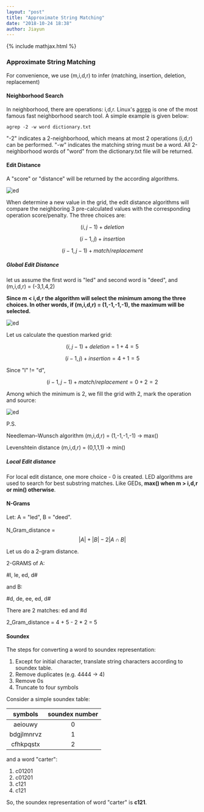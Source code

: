 ```yaml
---
layout: "post"
title: "Approximate String Matching"
date: "2018-10-24 18:38"
author: Jiayun
---
```

{% include mathjax.html %}

### Approximate String Matching
For convenience, we use (m,i,d,r) to infer (matching, insertion, deletion, replacement)

#### Neighborhood Search
In neighborhood, there are operations: i,d,r. Linux's [agrep](https://github.com/Wikinaut/agrep) is one of the most famous fast neighborhood search tool. A simple example is given below:
```
agrep -2 -w word dictionary.txt
```
"-2" indicates a 2-neighborhood, which means at most 2 operations (i,d,r) can be performed. "-w" indicates the matching string must be a word. All 2-neighborhood words of "word" from the dictionary.txt file will be returned.

#### Edit Distance
A "score" or "distance" will be returned by the according algorithms.

![ed](/myblog/assets/ed.png)

When determine a new value in the grid, the edit distance algorithms will compare the neighboring 3 pre-calculated values with the corresponding operation score/penalty.
The three choices are:<br>

$$(i,j-1) + deletion$$

$$(i-1,j) + insertion$$

$$(i-1,j-1) + match/replacement$$

##### Global Edit Distance
let us assume the first word is "led" and second word is "deed", and (m,i,d,r) = (-3,1,4,2)

**Since m < i,d,r the algorithm will select the minimum among the three choices. In other words, if (m,i,d,r) = (1,-1,-1,-1), the maximum will be selected.**

![ed](/myblog/assets/ged.png)

Let us calculate the question marked grid:


$$(i,j-1) + deletion = 1 + 4 = 5$$

$$(i-1,j) + insertion = 4 + 1 = 5$$

Since "l" != "d",

$$(i-1,j-1) + match/replacement = 0 + 2 = 2$$

Among which the minimum is 2, we fill the grid with 2, mark the operation and source:

![ed](/myblog/assets/ged_2.png)

P.S.

Needleman–Wunsch algorithm (m,i,d,r) = (1,-1,-1,-1) -> max()

Levenshtein distance (m,i,d,r) = (0,1,1,1) -> min()

##### Local Edit distance
For local edit distance, one more choice - 0 is created. LED algorithms are used to search for best substring matches. Like GEDs, **max() when m > i,d,r or min() otherwise**.

#### N-Grams
Let: A = "led", B = "deed". <br><br>
N_Gram_distance = $$ |A|+|B|-2|A\cap B| $$

Let us do a 2-gram distance.

2-GRAMS of A:

#l, le, ed, d#

and B:

#d, de, ee, ed, d#

There are 2 matches: ed and #d

2_Gram_distance = 4 + 5 - 2 * 2 = 5


#### Soundex
The steps for converting a word to soundex representation:
1. Except for initial character, translate string characters according to soundex table.
2. Remove duplicates (e.g. 4444 → 4)
3. Remove 0s
4. Truncate to four symbols

Consider a simple soundex table:

| symbols | soundex number|
|:---:|:---:|
| aeiouwy  | 0  |
|  bdgjlmnrvz | 1  |
| cfhkpqstx  |  2 |

and a word "carter":

1. c01201
2. c01201
3. c121
4. c121

So, the soundex representation of word "carter" is **c121**.
